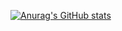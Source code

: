 [![Anurag's GitHub stats](https://github-readme-stats.vercel.app/api?username=shimotoriharuki)](https://github.com/anuraghazra/github-readme-stats)

